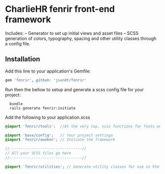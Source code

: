# CharlieHR fenrir front-end framework
Includes:
– Generator to set up initial views and asset files
– SCSS generation of colors, typography, spacing and other utility classes through a config file.


## Installation

Add this line to your application's Gemfile:

```ruby
gem 'fenrir', github: 'jsundt/fenrir'
```

Run then the bellow to setup and generate a scss config file for your project:
```
  bundle
  rails generate fenrir:initiate
```

Add the following to your application.scss

```scss
@import 'fenrir/tools';  //At the very top, scss functions for fonts and colors

@import 'base/config';   // Your project settings
@import 'fenrir/awoken'; // Initiate the framework

//---------------------------------//
// All your SCSS files go here
//---------------------------------//

@import 'fenrir/utilities'; // Generate utility classes for use in html files
```

